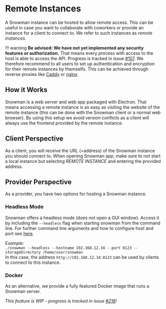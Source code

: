 # Remote Instances

A Snowman instance can be hosted to allow remote access.
This can be useful in case you want to collaborate with coworkers or provide an instance for a client to connect to. We refer to such instances as *remote instances*.

!!! warning
    **Be advised: We have not yet implemented any security features or authorization.** That means every process with access to the host is able to access the API. Progress is tracked in issue [#107](https://github.com/HPI-Information-Systems/snowman/issues/107). We therefore recommend to all users to set up authentication and encryption for their remote instances by themselfs. This can be achieved through reverse proxies like [Caddy](https://caddyserver.com/) or [nginx](https://nginx.org/en/).

## How it Works

Snowman is a web server and web app packaged with Electron.
That means accessing a remote instance is as easy as visiting the website of the remote instance (this can be done with the Snowman client or a normal web browser).
By using this setup we avoid version conflicts as a client will always use the frontend provided by the remote instance.

## Client Perspective

As a client, you will receive the URL (=address) of the Snowman instance you
should connect to. When opening Snowman app, make sure to *not* start a local
instance but selecting *REMOTE INSTANCE* and entering the provided address.

## Provider Perspective

As a provider, you have two options for hosting a Snowman instance.

### Headless Mode

Snowman offers a headless mode (does not open a GUI window). Access it by including the `--headless` flag when starting snowman from the command line. For further command line arguments and how to configure host and port see [here](../dev_setup/introduction.md#command-line-arguments).

*Example:*  
`./snowman --headless --hostname 192.168.12.34 --port 8123 --storageDirectory /home/user/snowman`  
In this case, the address `http://192.168.12.34:8123` can be used by clients to connect to this instance.

### Docker

As an alternative, we provide a fully featured Docker image that runs a Snowman server.

*This feature is WIP - progress is tracked in issue [#216](https://github.com/HPI-Information-Systems/snowman/issues/216)!*
